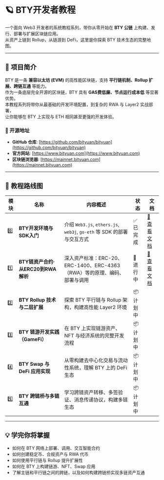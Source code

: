 # 🪐 BTY开发者教程

一个面向 Web3 开发者的系统教程系列，带你从零开始在 **BTY 公链** 上构建、发行、部署与扩展区块链应用。  
从资产上链到 Rollup，从链游到 DeFi，这里是你探索 BTY 技术生态的完整地图。  

---

## 🚀 项目简介

BTY 是一条 **兼容以太坊 (EVM)** 的高性能区块链，支持 **平行链机制、Rollup 扩展、跨链互通** 等能力。  
作为一条底层完全开源的区块链，BTY 具有 **GAS费低廉、节点运行成本低** 等显著优势。  
本教程系列将带你从最基础的开发环境配置，到复杂的 RWA 与 Layer2 实战部署，  
让你能够在 BTY 上实现与 ETH 相同甚至更强的开发体验。

### 🔗 开源地址
- **GitHub 仓库**: [https://github.com/bityuan/bityuan](https://github.com/bityuan/bityuan)
- **官方网站**: [https://www.bityuan.com](https://www.bityuan.com)
- **区块链浏览器**: [https://mainnet.bityuan.com](https://mainnet.bityuan.com)

---

## 🧭 教程路线图

| 模块 | 名称 | 内容概述 | 状态 | 文档 |
|------|------|-----------|------|------|
| 0️⃣ | **BTY开发环境与SDK入门** | 介绍 `Web3.js`, `ethers.js`, `web3j`, `go-eth` 等 SDK 的部署与交互方式 | ✅ 已完成 | [📘 查看文档](https://github.com/andyYuanFZM/BTY-DEV-HUB/blob/main/BTY%E5%BC%80%E5%8F%91%E7%8E%AF%E5%A2%83%E4%B8%8ESDK%E5%85%A5%E9%97%A8/readme.md) |
| 1️⃣ | **BTY链资产合约·从ERC20到RWA解析** | 深入资产标准：ERC-20、ERC-1400、ERC-4363（RWA）等的原理、编码、部署与调用 | 🧩 进行中 | [📘 查看文档](https://github.com/andyYuanFZM/BTY-DEV-HUB/blob/main/BTY%E9%93%BE%E8%B5%84%E4%BA%A7%E5%90%88%E7%BA%A6%C2%B7%E4%BB%8EERC20%E5%88%B0RWA%E8%A7%A3%E6%9E%90/readme.md) |
| 2️⃣ | **BTY Rollup 技术与二层扩展** | 探索 BTY 平行链与 Rollup 架构，构建高性能 Layer2 环境 | 📦 计划中 | |
| 3️⃣ | **BTY 链游开发实践（GameFi）** | 在 BTY 上实现链游资产、NFT 与经济系统的完整开发流程 | 📦 计划中 |  |
| 4️⃣ | **BTY Swap 与 DeFi 应用实现** | 从零构建去中心化交易与流动性系统，理解 BTY 上的 DeFi 生态 | 📦 计划中 |  |
| 5️⃣ | **BTY 跨链桥与多链互通** | 学习跨链资产转移、多签验证、消息传递协议，构建多链生态 | 📦 计划中 |  |

---

## 💡 学完你将掌握

- 如何在 BTY 网络上部署、调用、交互智能合约  
- 如何创建稳定币、合规资产与 RWA 代币  
- 如何使用平行链与 Rollup 提升扩展性  
- 如何在 BTY 上构建链游、NFT、Swap 应用
- 了解主链和平行链之间的跨链，以及如何构建跨链桥实现多链资产互通

